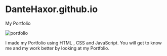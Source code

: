 # DanteHaxor.github.io
My Portfolio

![portfolio](https://i.imgur.com/CLwASUe.jpeg)

I made my Portfolio using HTML , CSS and JavaScript. 
You will get to know me and my work  better by looking at my Portfolio.